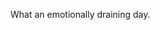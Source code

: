 <!--
id: 1030745739
link: http://kevinisom.info/post/1030745739/what-an-emotionally-draining-day
slug: what-an-emotionally-draining-day
date: Mon Aug 30 2010 00:25:49 GMT+1200 (NZST)
raw: {"blog_name":"kevinisom","id":1030745739,"post_url":"http://kevinisom.info/post/1030745739/what-an-emotionally-draining-day","slug":"what-an-emotionally-draining-day","type":"text","date":"2010-08-29 12:25:49 GMT","timestamp":1283084749,"state":"published","format":"html","reblog_key":"GlAaJhqn","tags":[],"short_url":"http://tmblr.co/Zw68YyzR_wB","highlighted":[],"feed_item":"http://twitter.com/kev_nz/statuses/22419988160","from_feed_id":"650289","note_count":0,"title":null,"body":"<p>What an emotionally draining day.</p>"}
publish: 2010-08-030
tags: 
title: null
-->


What an emotionally draining day.


